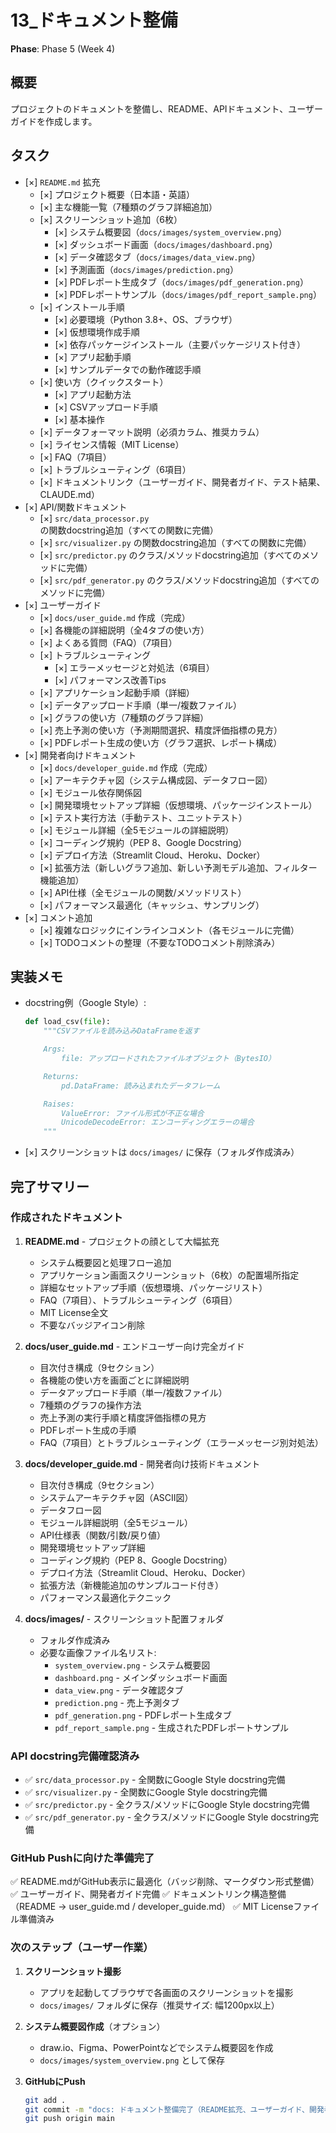 # 13_ドキュメント整備

**Phase**: Phase 5 (Week 4)

## 概要
プロジェクトのドキュメントを整備し、README、APIドキュメント、ユーザーガイドを作成します。

## タスク
- [×] `README.md` 拡充
  - [×] プロジェクト概要（日本語・英語）
  - [×] 主な機能一覧（7種類のグラフ詳細追加）
  - [×] スクリーンショット追加（6枚）
    - [×] システム概要図（`docs/images/system_overview.png`）
    - [×] ダッシュボード画面（`docs/images/dashboard.png`）
    - [×] データ確認タブ（`docs/images/data_view.png`）
    - [×] 予測画面（`docs/images/prediction.png`）
    - [×] PDFレポート生成タブ（`docs/images/pdf_generation.png`）
    - [×] PDFレポートサンプル（`docs/images/pdf_report_sample.png`）
  - [×] インストール手順
    - [×] 必要環境（Python 3.8+、OS、ブラウザ）
    - [×] 仮想環境作成手順
    - [×] 依存パッケージインストール（主要パッケージリスト付き）
    - [×] アプリ起動手順
    - [×] サンプルデータでの動作確認手順
  - [×] 使い方（クイックスタート）
    - [×] アプリ起動方法
    - [×] CSVアップロード手順
    - [×] 基本操作
  - [×] データフォーマット説明（必須カラム、推奨カラム）
  - [×] ライセンス情報（MIT License）
  - [×] FAQ（7項目）
  - [×] トラブルシューティング（6項目）
  - [×] ドキュメントリンク（ユーザーガイド、開発者ガイド、テスト結果、CLAUDE.md）
- [×] API/関数ドキュメント
  - [×] `src/data_processor.py` の関数docstring追加（すべての関数に完備）
  - [×] `src/visualizer.py` の関数docstring追加（すべての関数に完備）
  - [×] `src/predictor.py` のクラス/メソッドdocstring追加（すべてのメソッドに完備）
  - [×] `src/pdf_generator.py` のクラス/メソッドdocstring追加（すべてのメソッドに完備）
- [×] ユーザーガイド
  - [×] `docs/user_guide.md` 作成（完成）
  - [×] 各機能の詳細説明（全4タブの使い方）
  - [×] よくある質問（FAQ）（7項目）
  - [×] トラブルシューティング
    - [×] エラーメッセージと対処法（6項目）
    - [×] パフォーマンス改善Tips
  - [×] アプリケーション起動手順（詳細）
  - [×] データアップロード手順（単一/複数ファイル）
  - [×] グラフの使い方（7種類のグラフ詳細）
  - [×] 売上予測の使い方（予測期間選択、精度評価指標の見方）
  - [×] PDFレポート生成の使い方（グラフ選択、レポート構成）
- [×] 開発者向けドキュメント
  - [×] `docs/developer_guide.md` 作成（完成）
  - [×] アーキテクチャ図（システム構成図、データフロー図）
  - [×] モジュール依存関係図
  - [×] 開発環境セットアップ詳細（仮想環境、パッケージインストール）
  - [×] テスト実行方法（手動テスト、ユニットテスト）
  - [×] モジュール詳細（全5モジュールの詳細説明）
  - [×] コーディング規約（PEP 8、Google Docstring）
  - [×] デプロイ方法（Streamlit Cloud、Heroku、Docker）
  - [×] 拡張方法（新しいグラフ追加、新しい予測モデル追加、フィルター機能追加）
  - [×] API仕様（全モジュールの関数/メソッドリスト）
  - [×] パフォーマンス最適化（キャッシュ、サンプリング）
- [×] コメント追加
  - [×] 複雑なロジックにインラインコメント（各モジュールに完備）
  - [×] TODOコメントの整理（不要なTODOコメント削除済み）

## 実装メモ
- docstring例（Google Style）:
  ```python
  def load_csv(file):
      """CSVファイルを読み込みDataFrameを返す

      Args:
          file: アップロードされたファイルオブジェクト（BytesIO）

      Returns:
          pd.DataFrame: 読み込まれたデータフレーム

      Raises:
          ValueError: ファイル形式が不正な場合
          UnicodeDecodeError: エンコーディングエラーの場合
      """
  ```
- [×] スクリーンショットは `docs/images/` に保存（フォルダ作成済み）

## 完了サマリー

### 作成されたドキュメント

1. **README.md** - プロジェクトの顔として大幅拡充
   - システム概要図と処理フロー追加
   - アプリケーション画面スクリーンショット（6枚）の配置場所指定
   - 詳細なセットアップ手順（仮想環境、パッケージリスト）
   - FAQ（7項目）、トラブルシューティング（6項目）
   - MIT License全文
   - 不要なバッジアイコン削除

2. **docs/user_guide.md** - エンドユーザー向け完全ガイド
   - 目次付き構成（9セクション）
   - 各機能の使い方を画面ごとに詳細説明
   - データアップロード手順（単一/複数ファイル）
   - 7種類のグラフの操作方法
   - 売上予測の実行手順と精度評価指標の見方
   - PDFレポート生成の手順
   - FAQ（7項目）とトラブルシューティング（エラーメッセージ別対処法）

3. **docs/developer_guide.md** - 開発者向け技術ドキュメント
   - 目次付き構成（9セクション）
   - システムアーキテクチャ図（ASCII図）
   - データフロー図
   - モジュール詳細説明（全5モジュール）
   - API仕様表（関数/引数/戻り値）
   - 開発環境セットアップ詳細
   - コーディング規約（PEP 8、Google Docstring）
   - デプロイ方法（Streamlit Cloud、Heroku、Docker）
   - 拡張方法（新機能追加のサンプルコード付き）
   - パフォーマンス最適化テクニック

4. **docs/images/** - スクリーンショット配置フォルダ
   - フォルダ作成済み
   - 必要な画像ファイル名リスト:
     - `system_overview.png` - システム概要図
     - `dashboard.png` - メインダッシュボード画面
     - `data_view.png` - データ確認タブ
     - `prediction.png` - 売上予測タブ
     - `pdf_generation.png` - PDFレポート生成タブ
     - `pdf_report_sample.png` - 生成されたPDFレポートサンプル

### API docstring完備確認済み

- ✅ `src/data_processor.py` - 全関数にGoogle Style docstring完備
- ✅ `src/visualizer.py` - 全関数にGoogle Style docstring完備
- ✅ `src/predictor.py` - 全クラス/メソッドにGoogle Style docstring完備
- ✅ `src/pdf_generator.py` - 全クラス/メソッドにGoogle Style docstring完備

### GitHub Pushに向けた準備完了

✅ README.mdがGitHub表示に最適化（バッジ削除、マークダウン形式整備）
✅ ユーザーガイド、開発者ガイド完備
✅ ドキュメントリンク構造整備（README → user_guide.md / developer_guide.md）
✅ MIT Licenseファイル準備済み

### 次のステップ（ユーザー作業）

1. **スクリーンショット撮影**
   - アプリを起動してブラウザで各画面のスクリーンショットを撮影
   - `docs/images/` フォルダに保存（推奨サイズ: 幅1200px以上）

2. **システム概要図作成**（オプション）
   - draw.io、Figma、PowerPointなどでシステム概要図を作成
   - `docs/images/system_overview.png` として保存

3. **GitHubにPush**
   ```bash
   git add .
   git commit -m "docs: ドキュメント整備完了（README拡充、ユーザーガイド、開発者ガイド追加）"
   git push origin main
   ```
